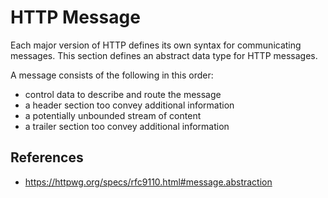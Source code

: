 # HTTP Message

Each major version of HTTP defines its own syntax for communicating messages. This section defines an abstract data type for HTTP messages.

A message consists of the following in this order:

- control data to describe and route the message
- a header section too convey additional information
- a potentially unbounded stream of content
- a trailer section too convey additional information

## References

- https://httpwg.org/specs/rfc9110.html#message.abstraction
